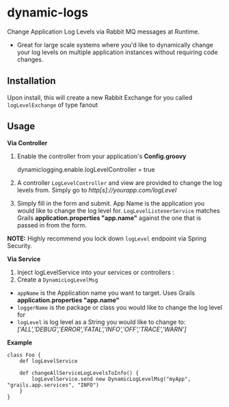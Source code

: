 dynamic-logs
============

Change Application Log Levels via Rabbit MQ messages at Runtime.

- Great for large scale systems where you'd like to dynamically change your log levels on multiple application instances without requiring code changes.


Installation
-------

Upon install, this will create a new Rabbit Exchange for you called `logLevelExchange` of type fanout


Usage
-------

**Via Controller**

1. Enable the controller from your application's **Config.groovy**

    dynamiclogging.enable.logLevelController = true

2. A controller `LogLevelController` and view are provided to change the log levels from.  Simply go to _http[s]://yourapp.com/logLevel_

3. Simply fill in the form and submit.  App Name is the application you would like to change the log level for. `LogLevelListenerService` matches Grails **application.properties "app.name"** against the one that is passed in from the form.


**NOTE:** Highly recommend you lock down `logLevel` endpoint via Spring Security.

**Via Service**

1. Inject logLevelService into your services or controllers :
2. Create a `DynamicLogLevelMsg`

- `appName` is the Application name you want to target.  Uses Grails **application.properties "app.name"**
- `loggerName` is the package or class you would like to change the log level for
- `logLevel` is log level as a String you would like to change to: *['ALL','DEBUG','ERROR','FATAL','INFO','OFF','TRACE','WARN']*

**Example**

    class Foo {
        def logLevelService

        def changeAllServiceLogLevelsToInfo() {
            logLevelService.send new DynamicLogLevelMsg("myApp", "grails.app.services", "INFO")
        }
    }
